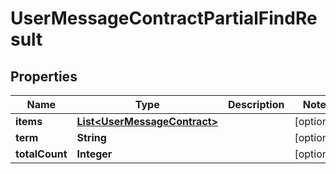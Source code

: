 

# UserMessageContractPartialFindResult

## Properties

Name | Type | Description | Notes
------------ | ------------- | ------------- | -------------
**items** | [**List&lt;UserMessageContract&gt;**](UserMessageContract.md) |  |  [optional]
**term** | **String** |  |  [optional]
**totalCount** | **Integer** |  |  [optional]



